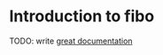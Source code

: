 # Introduction to fibo

TODO: write [great documentation](http://jacobian.org/writing/what-to-write/)
